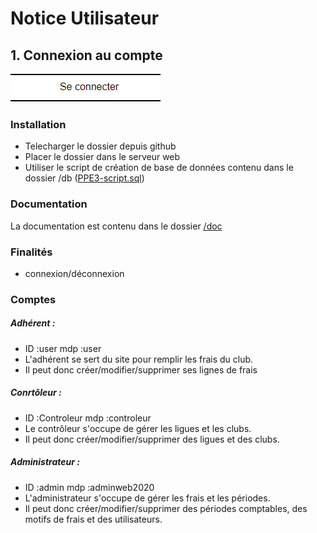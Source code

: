 # Notice Utilisateur

## 1. Connexion au compte

![image info](./img/notice/Se_connecter.png)


### Installation
 * Telecharger le dossier depuis github 
 * Placer le dossier dans le serveur web
 * Utiliser le script de création de base de données contenu dans le dossier /db ([PPE3-script.sql](./db/PPE3-script.sql))

### Documentation
La documentation est contenu dans le dossier [/doc](./doc)

### Finalités
* connexion/déconnexion


### Comptes

##### Adhérent : 
* ID :user  mdp :user 
* L'adhérent se sert du site pour remplir les frais du club.
* Il peut donc créer/modifier/supprimer ses lignes de frais

##### Conrtôleur :
* ID :Controleur   mdp :controleur 
* Le contrôleur s'occupe de gérer les ligues et les clubs.
* Il peut donc créer/modifier/supprimer des ligues et des clubs.

##### Administrateur :
* ID :admin   mdp :adminweb2020
* L'administrateur s'occupe de gérer les frais et les périodes.
* Il peut donc créer/modifier/supprimer des périodes comptables, des motifs de frais et des utilisateurs.

